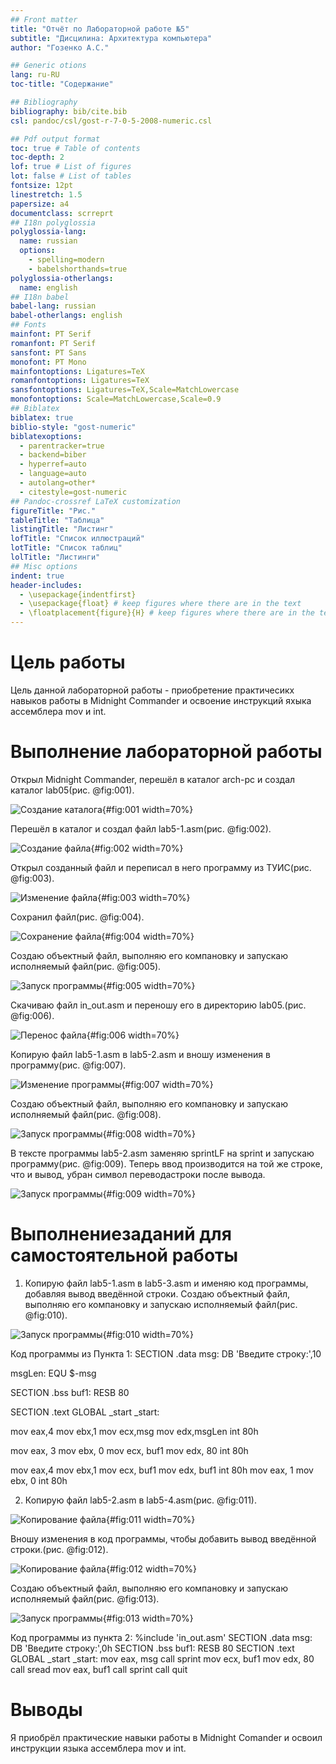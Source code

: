 ```yaml
---
## Front matter
title: "Отчёт по Лабораторной работе №5"
subtitle: "Дисцилина: Архитектура компьютера"
author: "Гозенко А.С."

## Generic otions
lang: ru-RU
toc-title: "Содержание"

## Bibliography
bibliography: bib/cite.bib
csl: pandoc/csl/gost-r-7-0-5-2008-numeric.csl

## Pdf output format
toc: true # Table of contents
toc-depth: 2
lof: true # List of figures
lot: false # List of tables
fontsize: 12pt
linestretch: 1.5
papersize: a4
documentclass: scrreprt
## I18n polyglossia
polyglossia-lang:
  name: russian
  options:
	- spelling=modern
	- babelshorthands=true
polyglossia-otherlangs:
  name: english
## I18n babel
babel-lang: russian
babel-otherlangs: english
## Fonts
mainfont: PT Serif
romanfont: PT Serif
sansfont: PT Sans
monofont: PT Mono
mainfontoptions: Ligatures=TeX
romanfontoptions: Ligatures=TeX
sansfontoptions: Ligatures=TeX,Scale=MatchLowercase
monofontoptions: Scale=MatchLowercase,Scale=0.9
## Biblatex
biblatex: true
biblio-style: "gost-numeric"
biblatexoptions:
  - parentracker=true
  - backend=biber
  - hyperref=auto
  - language=auto
  - autolang=other*
  - citestyle=gost-numeric
## Pandoc-crossref LaTeX customization
figureTitle: "Рис."
tableTitle: "Таблица"
listingTitle: "Листинг"
lofTitle: "Список иллюстраций"
lotTitle: "Список таблиц"
lolTitle: "Листинги"
## Misc options
indent: true
header-includes:
  - \usepackage{indentfirst}
  - \usepackage{float} # keep figures where there are in the text
  - \floatplacement{figure}{H} # keep figures where there are in the text
---
```


# Цель работы

Цель данной лабораторной работы - приобретение практичесикх навыков работы в Midnight Commander и освоение инструкций яхыка ассемблера mov и int.

# Выполнение лабораторной работы

Открыл Midnight Commander, перешёл в каталог arch-pc и создал каталог lab05(рис. @fig:001).

![Создание каталога](image/1.png){#fig:001 width=70%}

Перешёл в каталог и создал файл lab5-1.asm(рис. @fig:002).

![Создание файла](image/2.png){#fig:002 width=70%}

Открыл созданный файл и переписал в него программу из ТУИС(рис. @fig:003).

![Изменение файла](image/3.png){#fig:003 width=70%}

Сохранил файл(рис. @fig:004).

![Сохранение файла](image/4.png){#fig:004 width=70%}

Создаю объектный файл, выполняю его компановку и запускаю исполняемый файл(рис. @fig:005).

![Запуск программы](image/6.png){#fig:005 width=70%}

Скачиваю файл in_out.asm и переношу его в директорию lab05.(рис. @fig:006).

![Перенос файла](image/7.png){#fig:006 width=70%}

Копирую файл lab5-1.asm в lab5-2.asm и вношу изменения в программу(рис. @fig:007).

![Изменение программы](image/8.png){#fig:007 width=70%}

Создаю объектный файл, выполняю его компановку и запускаю исполняемый файл(рис. @fig:008).

![Запуск программы](image/9.png){#fig:008 width=70%}

В тексте программы lab5-2.asm заменяю sprintLF на sprint и запускаю программу(рис. @fig:009). Теперь ввод производится на той же строке, что и вывод, убран символ переводастроки после вывода.

![Запуск программы](image/10.png){#fig:009 width=70%}

# Выполнениезаданий для самостоятельной работы

1. Копирую файл lab5-1.asm в lab5-3.asm и именяю код программы, добавляя вывод введённой строки. Создаю объектный файл, выполняю его компановку и запускаю исполняемый файл(рис. @fig:010). 

![Запуск программы](image/11.png){#fig:010 width=70%}

Код программы из Пункта 1:
SECTION .data 
msg: DB 'Введите строку:',10 

msgLen: EQU $-msg 

SECTION .bss 
buf1: RESB 80 


SECTION .text 
GLOBAL _start 
_start:

mov eax,4 
mov ebx,1
mov ecx,msg 
mov edx,msgLen 
int 80h 

mov eax, 3 
mov ebx, 0 
mov ecx, buf1 
mov edx, 80 
int 80h 

mov eax,4 
mov ebx,1
mov ecx, buf1
mov edx, buf1
int 80h
mov eax, 1
mov ebx, 0
int 80h

2. Копирую файл lab5-2.asm в lab5-4.asm(рис. @fig:011). 

![Копирование файла](image/12.png){#fig:011 width=70%}

Вношу изменения в код программы, чтобы добавить вывод введённой строки.(рис. @fig:012). 

![Копирование файла](image/13.png){#fig:012 width=70%}

Создаю объектный файл, выполняю его компановку и запускаю исполняемый файл(рис. @fig:013). 

![Запуск программы](image/14.png){#fig:013 width=70%}

Код программы из пункта 2:
%include 'in_out.asm'
SECTION .data
msg: DB 'Введите строку:',0h
SECTION .bss
buf1:   RESB 80
SECTION .text
GLOBAL _start
 _start:
 mov eax, msg
 call sprint 
 mov ecx, buf1
 mov edx, 80
 call sread
 mov eax, buf1
 call sprint
 call quit

# Выводы

Я приобрёл практические навыки работы в Midnight Comander и освоил инструкции языка ассемблера mov и int.


